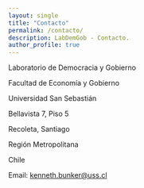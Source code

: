 ```yaml
---
layout: single
title: "Contacto"
permalink: /contacto/
description: LabDemGob - Contacto.
author_profile: true
---
```



Laboratorio de Democracia y Gobierno

Facultad de Economía y Gobierno

Universidad San Sebastián 

Bellavista 7, Piso 5

Recoleta, Santiago

Región Metropolitana

Chile

Email: kenneth.bunker@uss.cl
